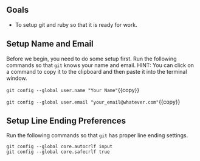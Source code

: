 
## Goals

* To setup git and ruby so that it is ready for work.

## Setup Name and Email

Before we begin, you need to do some setup first.
Run the following commands so that `git` knows your name and email.  HINT:
You can click on a command to copy it to the clipboard and then paste it
into the terminal window.

`git config --global user.name "Your Name"`{{copy}}

`git config --global user.email "your_email@whatever.com"`{{copy}}



## Setup Line Ending Preferences

Run the following commands so that `git` has proper line ending settings.

```
git config --global core.autocrlf input
git config --global core.safecrlf true
```
